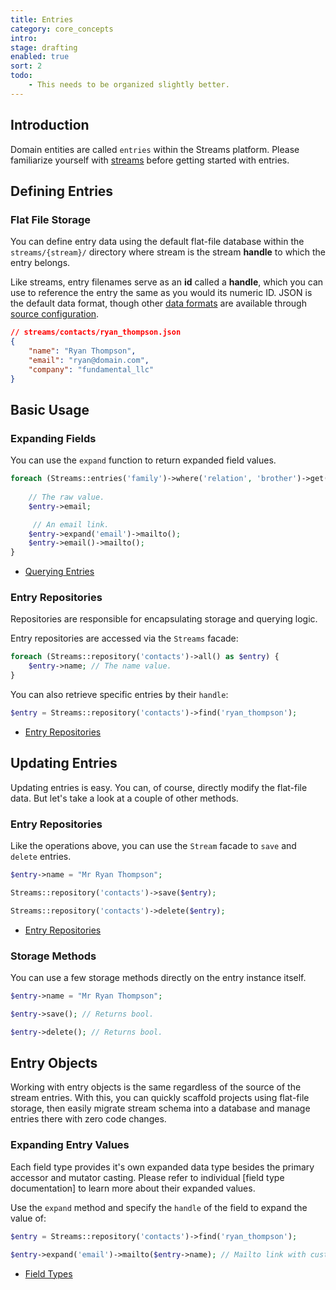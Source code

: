 ```yaml
---
title: Entries
category: core_concepts
intro:
stage: drafting
enabled: true
sort: 2
todo:
    - This needs to be organized slightly better.
---
```


## Introduction

Domain entities are called `entries` within the Streams platform. Please familiarize yourself with [streams](streams) before getting started with entries.

## Defining Entries

### Flat File Storage

You can define entry data using the default flat-file database within the `streams/{stream}/` directory where stream is the stream **handle** to which the entry belongs.

Like streams, entry filenames serve as an **id** called a **handle**, which you can use to reference the entry the same as you would its numeric ID. JSON is the default data format, though other [data formats](sources#data-format) are available through [source configuration](sources).

```json
// streams/contacts/ryan_thompson.json
{
    "name": "Ryan Thompson",
    "email": "ryan@domain.com",
    "company": "fundamental_llc"
}
```

## Basic Usage
### Expanding Fields

You can use the `expand` function to return expanded field values.

```php
foreach (Streams::entries('family')->where('relation', 'brother')->get() as $sibling) {
    
    // The raw value.
    $entry->email;

     // An email link.
    $entry->expand('email')->mailto();
    $entry->email()->mailto();
}
```

- [Querying Entries](querying)

### Entry Repositories

Repositories are responsible for encapsulating storage and querying logic.

Entry repositories are accessed via the `Streams` facade:

```php
foreach (Streams::repository('contacts')->all() as $entry) {
    $entry->name; // The name value.
}
```

You can also retrieve specific entries by their `handle`:

```php
$entry = Streams::repository('contacts')->find('ryan_thompson');
```

- [Entry Repositories](repositories)








## Updating Entries

Updating entries is easy. You can, of course, directly modify the flat-file data. But let's take a look at a couple of other methods.

### Entry Repositories

Like the operations above, you can use the `Stream` facade to `save` and `delete` entries.

```php
$entry->name = "Mr Ryan Thompson";

Streams::repository('contacts')->save($entry);
```

```php
Streams::repository('contacts')->delete($entry);
```

- [Entry Repositories](repositories)

### Storage Methods

You can use a few storage methods directly on the entry instance itself.

```php
$entry->name = "Mr Ryan Thompson";

$entry->save(); // Returns bool.
```

```php
$entry->delete(); // Returns bool.
```

## Entry Objects

Working with entry objects is the same regardless of the source of the stream entries. With this, you can quickly scaffold projects using flat-file storage, then easily migrate stream schema into a database and manage entries there with zero code changes.

### Expanding Entry Values

Each field type provides it's own expanded data type besides the primary accessor and mutator casting. Please refer to individual [field type documentation] to learn more about their expanded values.

Use the `expand` method and specify the `handle` of the field to expand the value of:

```php
$entry = Streams::repository('contacts')->find('ryan_thompson');

$entry->expand('email')->mailto($entry->name); // Mailto link with custom link text.
```

- [Field Types](fields#field-types)
